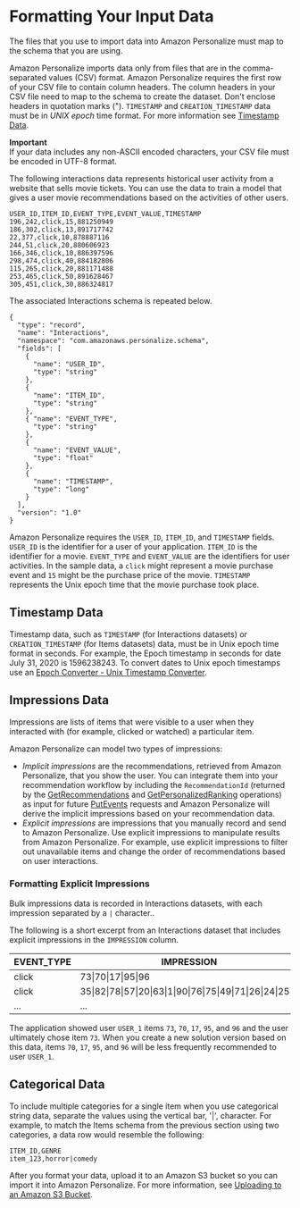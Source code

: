 # Formatting Your Input Data<a name="data-prep-formatting"></a>

The files that you use to import data into Amazon Personalize must map to the schema that you are using\.

Amazon Personalize imports data only from files that are in the comma\-separated values \(CSV\) format\. Amazon Personalize requires the first row of your CSV file to contain column headers\. The column headers in your CSV file need to map to the schema to create the dataset\. Don't enclose headers in quotation marks \("\)\. `TIMESTAMP` and `CREATION_TIMESTAMP` data must be in *UNIX epoch* time format\. For more information see [Timestamp Data](#timestamp-data)\. 

**Important**  
If your data includes any non\-ASCII encoded characters, your CSV file must be encoded in UTF\-8 format\.

The following interactions data represents historical user activity from a website that sells movie tickets\. You can use the data to train a model that gives a user movie recommendations based on the activities of other users\.

```
USER_ID,ITEM_ID,EVENT_TYPE,EVENT_VALUE,TIMESTAMP
196,242,click,15,881250949
186,302,click,13,891717742
22,377,click,10,878887116
244,51,click,20,880606923
166,346,click,10,886397596
298,474,click,40,884182806
115,265,click,20,881171488
253,465,click,50,891628467
305,451,click,30,886324817
```

The associated Interactions schema is repeated below\.

```
{
  "type": "record",
  "name": "Interactions",
  "namespace": "com.amazonaws.personalize.schema",
  "fields": [
    {
      "name": "USER_ID",
      "type": "string"
    },
    {
      "name": "ITEM_ID",
      "type": "string"
    },
    { "name": "EVENT_TYPE",
      "type": "string"
    },
    {
      "name": "EVENT_VALUE",
      "type": "float"
    },
    {
      "name": "TIMESTAMP",
      "type": "long"
    }
  ],
  "version": "1.0"
}
```

Amazon Personalize requires the `USER_ID`, `ITEM_ID`, and `TIMESTAMP` fields\. `USER_ID` is the identifier for a user of your application\. `ITEM_ID` is the identifier for a movie\. `EVENT_TYPE` and `EVENT_VALUE` are the identifiers for user activities\. In the sample data, a `click` might represent a movie purchase event and `15` might be the purchase price of the movie\. `TIMESTAMP` represents the Unix epoch time that the movie purchase took place\.

## Timestamp Data<a name="timestamp-data"></a>

 Timestamp data, such as `TIMESTAMP` \(for Interactions datasets\) or `CREATION_TIMESTAMP` \(for Items datasets\) data, must be in Unix epoch time format in seconds\. For example, the Epoch timestamp in seconds for date July 31, 2020 is 1596238243\. To convert dates to Unix epoch timestamps use an [Epoch Converter \- Unix Timestamp Converter](https://www.epochconverter.com)\. 

## Impressions Data<a name="data-prep-impressions-data"></a>

Impressions are lists of items that were visible to a user when they interacted with \(for example, clicked or watched\) a particular item\. 

 Amazon Personalize can model two types of impressions: 
+ *Implicit impressions* are the recommendations, retrieved from Amazon Personalize, that you show the user\. You can integrate them into your recommendation workflow by including the `RecommendationId` \(returned by the [GetRecommendations](API_RS_GetRecommendations.md) and [GetPersonalizedRanking](API_RS_GetPersonalizedRanking.md) operations\) as input for future [PutEvents](API_UBS_PutEvents.md) requests and Amazon Personalize will derive the implicit impressions based on your recommendation data\.
+ *Explicit impressions* are impressions that you manually record and send to Amazon Personalize\. Use explicit impressions to manipulate results from Amazon Personalize\. For example, use explicit impressions to filter out unavailable items and change the order of recommendations based on user interactions\.

### Formatting Explicit Impressions<a name="data-prep-including-explicit-impressions"></a>

Bulk impressions data is recorded in Interactions datasets, with each impression separated by a `|` character\.\. 

The following is a short excerpt from an Interactions dataset that includes explicit impressions in the `IMPRESSION` column\.


| EVENT\_TYPE | IMPRESSION | ITEM\_ID | TIMESTAMP | USER\_ID | 
| --- | --- | --- | --- | --- | 
| click |  73\|70\|17\|95\|96  | 73 |  1586731606  | USER\_1 | 
| click |  35\|82\|78\|57\|20\|63\|1\|90\|76\|75\|49\|71\|26\|24\|25\|6  | 35 |  1586735164  | USER\_2 | 
| \.\.\. | \.\.\. | \.\.\. | \.\.\. | \.\.\. | 

The application showed user `USER_1` items `73`, `70`, `17`, `95`, and `96` and the user ultimately chose item `73`\. When you create a new solution version based on this data, items `70`, `17`, `95`, and `96` will be less frequently recommended to user `USER_1`\.

## Categorical Data<a name="data-prep-formatting-categorical"></a>

To include multiple categories for a single item when you use categorical string data, separate the values using the vertical bar, '\|', character\. For example, to match the Items schema from the previous section using two categories, a data row would resemble the following:

```
ITEM_ID,GENRE
item_123,horror|comedy
```

After you format your data, upload it to an Amazon S3 bucket so you can import it into Amazon Personalize\. For more information, see [Uploading to an Amazon S3 Bucket](data-prep-upload-s3.md)\.